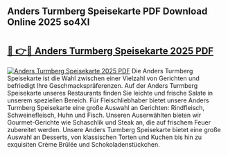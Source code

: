 ## Anders Turmberg Speisekarte PDF Download Online 2025 so4XI

# <h2><a href="http://gccmtqx.nevu.top/?p=Anders+Turmberg+Speisekarte">🔗 👉🔴 Anders Turmberg Speisekarte 2025 PDF</a></h2>

[![Anders Turmberg Speisekarte 2025 PDF](https://i.imgur.com/dBaPXMq.png)](http://gccmtqx.nevu.top/?p=Anders+Turmberg+Speisekarte)
Die Anders Turmberg Speisekarte ist die Wahl zwischen einer Vielzahl von Gerichten und befriedigt Ihre Geschmackspräferenzen. Auf der Anders Turmberg Speisekarte unseres Restaurants finden Sie leichte und frische Salate in unserem speziellen Bereich. Für Fleischliebhaber bietet unsere Anders Turmberg Speisekarte eine große Auswahl an Gerichten: Rindfleisch, Schweinefleisch, Huhn und Fisch. Unseren Auserwählten bieten wir Gourmet-Gerichte wie Schaschlik und Steak an, die auf frischem Feuer zubereitet werden. Unsere Anders Turmberg Speisekarte bietet eine große Auswahl an Desserts, von klassischen Torten und Kuchen bis hin zu exquisiten Crème Brûlée und Schokoladenstückchen.

